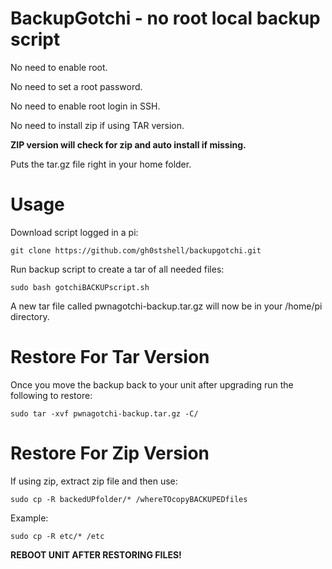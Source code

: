 # BackupGotchi - no root local backup script
No need to enable root.

No need to set a root password.

No need to enable root login in SSH.

No need to install zip if using TAR version.

**ZIP version will check for zip and auto install if missing.**

Puts the tar.gz file right in your home folder.

# Usage

Download script logged in a pi:
    
    git clone https://github.com/gh0stshell/backupgotchi.git

Run backup script to create a tar of all needed files:
    
    sudo bash gotchiBACKUPscript.sh
    
A new tar file called pwnagotchi-backup.tar.gz will now be in your /home/pi directory.

# Restore For Tar Version

Once you move the backup back to your unit after upgrading run the following to restore:

    sudo tar -xvf pwnagotchi-backup.tar.gz -C/

# Restore For Zip Version

If using zip, extract zip file and then use:

    sudo cp -R backedUPfolder/* /whereTOcopyBACKUPEDfiles
   
Example:

    sudo cp -R etc/* /etc
   
**REBOOT UNIT AFTER RESTORING FILES!**
